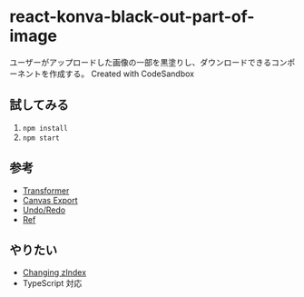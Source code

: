 # react-konva-black-out-part-of-image

ユーザーがアップロードした画像の一部を黒塗りし、ダウンロードできるコンポーネントを作成する。
Created with CodeSandbox

## 試してみる

1. `npm install`
1. `npm start`

## 参考

- [Transformer](https://konvajs.org/docs/react/Transformer.html)
- [Canvas Export](https://konvajs.org/docs/react/Canvas_Export.html)
- [Undo/Redo](https://konvajs.org/docs/react/Undo-Redo.html)
- [Ref](https://konvajs.org/docs/react/Access_Konva_Nodes.html)

## やりたい

- [Changing zIndex](https://konvajs.org/docs/react/zIndex.html)
- TypeScript 対応
